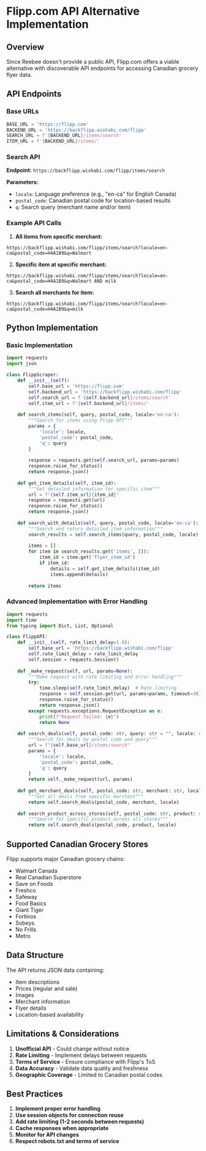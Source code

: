 # Flipp.com API Alternative Implementation

## Overview
Since Reebee doesn't provide a public API, Flipp.com offers a viable alternative with discoverable API endpoints for accessing Canadian grocery flyer data.

## API Endpoints

### Base URLs
```python
BASE_URL = 'https://flipp.com'
BACKEND_URL = 'https://backflipp.wishabi.com/flipp'
SEARCH_URL = f'{BACKEND_URL}/items/search'
ITEM_URL = f'{BACKEND_URL}/items/'
```

### Search API
**Endpoint:** `https://backflipp.wishabi.com/flipp/items/search`

**Parameters:**
- `locale`: Language preference (e.g., "en-ca" for English Canada)
- `postal_code`: Canadian postal code for location-based results
- `q`: Search query (merchant name and/or item)

### Example API Calls

1. **All items from specific merchant:**
```
https://backflipp.wishabi.com/flipp/items/search?locale=en-ca&postal_code=H4A1B9&q=Walmart
```

2. **Specific item at specific merchant:**
```
https://backflipp.wishabi.com/flipp/items/search?locale=en-ca&postal_code=H4A1B9&q=Walmart AND milk
```

3. **Search all merchants for item:**
```
https://backflipp.wishabi.com/flipp/items/search?locale=en-ca&postal_code=H4A1B9&q=milk
```

## Python Implementation

### Basic Implementation
```python
import requests
import json

class FlippScraper:
    def __init__(self):
        self.base_url = 'https://flipp.com'
        self.backend_url = 'https://backflipp.wishabi.com/flipp'
        self.search_url = f'{self.backend_url}/items/search'
        self.item_url = f'{self.backend_url}/items/'
    
    def search_items(self, query, postal_code, locale='en-ca'):
        """Search for items using Flipp API"""
        params = {
            'locale': locale,
            'postal_code': postal_code,
            'q': query
        }
        
        response = requests.get(self.search_url, params=params)
        response.raise_for_status()
        return response.json()
    
    def get_item_details(self, item_id):
        """Get detailed information for specific item"""
        url = f"{self.item_url}{item_id}"
        response = requests.get(url)
        response.raise_for_status()
        return response.json()
    
    def search_with_details(self, query, postal_code, locale='en-ca'):
        """Search and return detailed item information"""
        search_results = self.search_items(query, postal_code, locale)
        
        items = []
        for item in search_results.get('items', []):
            item_id = item.get('flyer_item_id')
            if item_id:
                details = self.get_item_details(item_id)
                items.append(details)
        
        return items
```

### Advanced Implementation with Error Handling
```python
import requests
import time
from typing import Dict, List, Optional

class FlippAPI:
    def __init__(self, rate_limit_delay=1.0):
        self.base_url = 'https://backflipp.wishabi.com/flipp'
        self.rate_limit_delay = rate_limit_delay
        self.session = requests.Session()
        
    def _make_request(self, url, params=None):
        """Make request with rate limiting and error handling"""
        try:
            time.sleep(self.rate_limit_delay)  # Rate limiting
            response = self.session.get(url, params=params, timeout=30)
            response.raise_for_status()
            return response.json()
        except requests.exceptions.RequestException as e:
            print(f"Request failed: {e}")
            return None
    
    def search_deals(self, postal_code: str, query: str = "", locale: str = "en-ca") -> Optional[Dict]:
        """Search for deals by postal code and query"""
        url = f"{self.base_url}/items/search"
        params = {
            'locale': locale,
            'postal_code': postal_code,
            'q': query
        }
        return self._make_request(url, params)
    
    def get_merchant_deals(self, postal_code: str, merchant: str, locale: str = "en-ca") -> Optional[Dict]:
        """Get all deals from specific merchant"""
        return self.search_deals(postal_code, merchant, locale)
    
    def search_product_across_stores(self, postal_code: str, product: str, locale: str = "en-ca") -> Optional[Dict]:
        """Search for specific product across all stores"""
        return self.search_deals(postal_code, product, locale)
```

## Supported Canadian Grocery Stores

Flipp supports major Canadian grocery chains:
- Walmart Canada
- Real Canadian Superstore  
- Save on Foods
- Freshco
- Safeway
- Food Basics
- Giant Tiger
- Fortinos
- Sobeys
- No Frills
- Metro

## Data Structure

The API returns JSON data containing:
- Item descriptions
- Prices (regular and sale)
- Images
- Merchant information
- Flyer details
- Location-based availability

## Limitations & Considerations

1. **Unofficial API** - Could change without notice
2. **Rate Limiting** - Implement delays between requests
3. **Terms of Service** - Ensure compliance with Flipp's ToS
4. **Data Accuracy** - Validate data quality and freshness
5. **Geographic Coverage** - Limited to Canadian postal codes

## Best Practices

1. **Implement proper error handling**
2. **Use session objects for connection reuse**
3. **Add rate limiting (1-2 seconds between requests)**
4. **Cache responses when appropriate**
5. **Monitor for API changes**
6. **Respect robots.txt and terms of service**